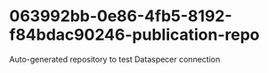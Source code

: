 # 063992bb-0e86-4fb5-8192-f84bdac90246-publication-repo
Auto-generated repository to test Dataspecer connection
